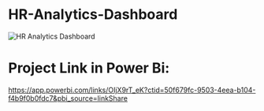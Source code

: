 # HR-Analytics-Dashboard
![HR Analytics Dashboard](https://github.com/bigDataByChirag/HR-Analytics-Dashboard/assets/127500166/c5fca66c-c505-476d-b678-5774dc098af7)

# Project Link in Power Bi:
https://app.powerbi.com/links/OIjX9rT_eK?ctid=50f679fc-9503-4eea-b104-f4b9f0b0fdc7&pbi_source=linkShare
